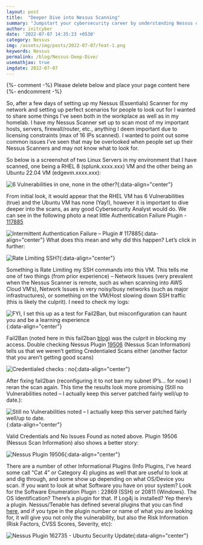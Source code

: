 ```yaml
---
layout: post
title:  "Deeper Dive into Nessus Scanning"
summary: "Jumpstart your cybersecurity career by understanding Nessus deeper"
author: initcyber
date: '2022-07-07 14:35:23 +0530'
category: Nessus
img: /assets/img/posts/2022-07-07/feat-1.png
keywords: Nessus
permalink: /blog/Nessus-Deep-Dive/
usemathjax: true
imgdate: 2022-07-07
---
```


{%- comment -%} Please delete below and place your page content here {%- endcomment -%}

So, after a few days of setting up my Nessus (Essentials) Scanner for my network and setting up perfect scenarios for people to look out for I wanted to share some things I’ve seen both in the workplace as well as in my homelab. I have my Nessus Scanner set up to scan most of my important hosts, servers, firewall/router, etc., anything I deem important due to licensing constraints (max of 16 IPs scanned). I wanted to point out some common issues I’ve seen that may be overlooked when people set up their Nessus Scanners and may not know what to look for.

So below is a screenshot of two Linux Servers in my environment that I have scanned, one being a RHEL 8 (splunk.xxxx.xxx) VM and the other being an Ubuntu 22.04 VM (edgevm.xxxx.xxx):

![6 Vulnerabilities in one, none in the other?](/assets/img/posts/{{page.imgdate}}/2.png){:data-align="center"}

From initial look, it would appear that the RHEL VM has 6 Vulnerabilities (true) and the Ubuntu VM has none (Yay!), however it is important to dive deeper into the scans, as any good Cybersecurity Analyst would do. We can see in the following photo a neat little Authentication Failure Plugin - [117885](https://community.tenable.com/s/article/Understanding-Plugin-117885-identifying-Intermittent-Failure-in-Scan-Results) 

![Intermittent Authentication Failure – Plugin # 117885](/assets/img/posts/{{page.imgdate}}/3.png){:data-align="center"}
What does this mean and why did this happen? Let’s click in further:

![Rate Limiting SSH?](/assets/img/posts/{{page.imgdate}}/4.png){:data-align="center"}

Something is Rate Limiting my SSH commands into this VM. This tells me one of two things (from prior experience) – Network Issues (very prevalent when the Nessus Scanner is remote, such as when scanning into AWS Cloud VM’s), Network Issues in very noisy/busy networks (such as major infrastructures), or something on the VM/Host slowing down SSH traffic (this is likely the culprit). I need to check my logs:

![FYI, I set this up as a test for Fail2Ban, but misconfiguration can haunt you and be a learning experience](/assets/img/posts/{{page.imgdate}}/5.png){:data-align="center"}

Fail2Ban (noted here in this fail2ban [blog](https://www.initcyber.com/posts/2022-07-06-Fail%20to%20Ban%20(You%20Need%20It))) was the culprit in blocking my access. Double checking Nessus Plugin [19506](https://www.tenable.com/plugins/nessus/19506) (Nessus Scan Information) tells us that we weren’t getting Credentialed Scans either (another factor that you aren’t getting good scans)

![Credentialed checks : no](/assets/img/posts/{{page.imgdate}}/6.png){:data-align="center"}

After fixing fail2ban (reconfiguring it to not ban my subnet IP’s... for now) I reran the scan again. This time the results look more promising (Still no Vulnerabilities noted – I actually keep this server patched fairly well/up to date.):

![Still no Vulnerabilities noted – I actually keep this server patched fairly well/up to date.](/assets/img/posts/{{page.imgdate}}/7.png){:data-align="center"}

Valid Credentials and No Issues Found as noted above. Plugin 19506 (Nessus Scan Information) also shows a better story:

![Nessus Plugin 19506](/assets/img/posts/{{page.imgdate}}/8.png){:data-align="center"}

There are a number of other Informational Plugins (Info Plugins, I’ve heard some call “Cat 4” or Category 4) plugins as well that are useful to look at and dig through, and some show up depending on what OS/Device you scan. If you want to look at what Software you have on your system? Look for the Software Enumeration Plugin : 22869 (SSH) or 20811 (Windows). The OS Identification? There’s a plugin for that. If Log4j is installed? Yep there’s a plugin. Nessus/Tenable has defined several plugins that you can find [here](https://www.tenable.com/plugins), and if you type in the plugin number or name of what you are looking for, it will give you not only the vulnerability, but also the Risk Information (Risk Factors, CVSS Scores, Severity, etc):


![Nessus Plugin 162735 - Ubuntu Security Update](/assets/img/posts/{{page.imgdate}}/9.png){:data-align="center"}